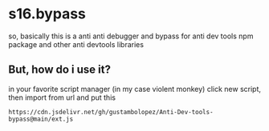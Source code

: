 # s16.bypass
so, basically this is a anti anti debugger and bypass for anti dev tools npm package and other anti devtools libraries
## But, how do i use it?
in your favorite script manager (in my case violent monkey)
click new script, then import from url and put this 
```console
https://cdn.jsdelivr.net/gh/gustambolopez/Anti-Dev-tools-bypass@main/ext.js
```
